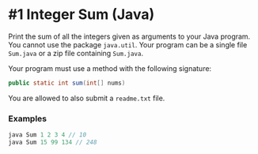 # #1 Integer Sum (Java)

Print the sum of all the integers given as arguments to your Java program.
You cannot use the package `java.util`.
Your program can be a single file `Sum.java` or a zip file containing `Sum.java`.

Your program must use a method with the following signature:
```java
public static int sum(int[] nums)
```

You are allowed to also submit a `readme.txt` file.

### Examples

```java
java Sum 1 2 3 4 // 10
java Sum 15 99 134 // 248
```
